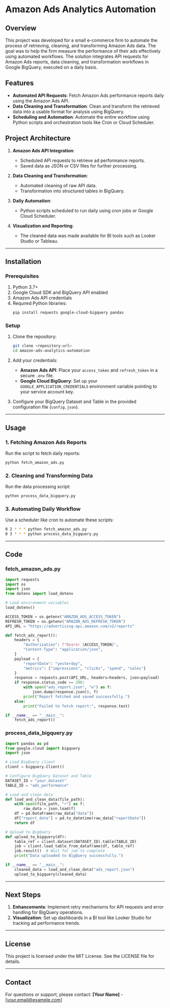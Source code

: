 # Amazon Ads Analytics Automation

## Overview
This project was developed for a small e-commerce firm to automate the process of retrieving, cleaning, and transforming Amazon Ads data. The goal was to help the firm measure the performance of their ads effectively using automated workflows. The solution integrates API requests for Amazon Ads reports, data cleaning, and transformation workflows in Google BigQuery, executed on a daily basis.

## Features
- **Automated API Requests**: Fetch Amazon Ads performance reports daily using the Amazon Ads API.
- **Data Cleaning and Transformation**: Clean and transform the retrieved data into a usable format for analysis using BigQuery.
- **Scheduling and Automation**: Automate the entire workflow using Python scripts and orchestration tools like Cron or Cloud Scheduler.

## Project Architecture
1. **Amazon Ads API Integration**:
   - Scheduled API requests to retrieve ad performance reports.
   - Saved data as JSON or CSV files for further processing.

2. **Data Cleaning and Transformation**:
   - Automated cleaning of raw API data.
   - Transformation into structured tables in BigQuery.

3. **Daily Automation**:
   - Python scripts scheduled to run daily using cron jobs or Google Cloud Scheduler.

4. **Visualization and Reporting**:
   - The cleaned data was made available for BI tools such as Looker Studio or Tableau.

---

## Installation

### Prerequisites
1. Python 3.7+
2. Google Cloud SDK and BigQuery API enabled
3. Amazon Ads API credentials
4. Required Python libraries:
   ```bash
   pip install requests google-cloud-bigquery pandas
   ```

### Setup
1. Clone the repository:
   ```bash
   git clone <repository-url>
   cd amazon-ads-analytics-automation
   ```

2. Add your credentials:
   - **Amazon Ads API**: Place your `access_token` and `refresh_token` in a secure `.env` file.
   - **Google Cloud BigQuery**: Set up your `GOOGLE_APPLICATION_CREDENTIALS` environment variable pointing to your service account key.

3. Configure your BigQuery Dataset and Table in the provided configuration file (`config.json`).

---

## Usage

### 1. Fetching Amazon Ads Reports
Run the script to fetch daily reports:
```bash
python fetch_amazon_ads.py
```

### 2. Cleaning and Transforming Data
Run the data processing script:
```bash
python process_data_bigquery.py
```

### 3. Automating Daily Workflow
Use a scheduler like cron to automate these scripts:
```bash
0 2 * * * python fetch_amazon_ads.py
0 3 * * * python process_data_bigquery.py
```

---

## Code

### fetch_amazon_ads.py
```python
import requests
import os
import json
from dotenv import load_dotenv

# Load environment variables
load_dotenv()

ACCESS_TOKEN = os.getenv("AMAZON_ADS_ACCESS_TOKEN")
REFRESH_TOKEN = os.getenv("AMAZON_ADS_REFRESH_TOKEN")
API_URL = "https://advertising-api.amazon.com/v2/reports"

def fetch_ads_report():
    headers = {
        "Authorization": f"Bearer {ACCESS_TOKEN}",
        "Content-Type": "application/json",
    }
    payload = {
        "reportDate": "yesterday",
        "metrics": ["impressions", "clicks", "spend", "sales"]
    }
    response = requests.post(API_URL, headers=headers, json=payload)
    if response.status_code == 200:
        with open("ads_report.json", "w") as f:
            json.dump(response.json(), f)
        print("Report fetched and saved successfully.")
    else:
        print("Failed to fetch report:", response.text)

if __name__ == "__main__":
    fetch_ads_report()
```

### process_data_bigquery.py
```python
import pandas as pd
from google.cloud import bigquery
import json

# Load BigQuery client
client = bigquery.Client()

# Configure BigQuery Dataset and Table
DATASET_ID = "your_dataset"
TABLE_ID = "ads_performance"

# Load and clean data
def load_and_clean_data(file_path):
    with open(file_path, "r") as f:
        raw_data = json.load(f)
    df = pd.DataFrame(raw_data["data"])
    df["report_date"] = pd.to_datetime(raw_data["reportDate"])
    return df

# Upload to BigQuery
def upload_to_bigquery(df):
    table_ref = client.dataset(DATASET_ID).table(TABLE_ID)
    job = client.load_table_from_dataframe(df, table_ref)
    job.result()  # Wait for job to complete
    print("Data uploaded to BigQuery successfully.")

if __name__ == "__main__":
    cleaned_data = load_and_clean_data("ads_report.json")
    upload_to_bigquery(cleaned_data)
```

---

## Next Steps
1. **Enhancements**: Implement retry mechanisms for API requests and error handling for BigQuery operations.
2. **Visualization**: Set up dashboards in a BI tool like Looker Studio for tracking ad performance trends.

---

## License
This project is licensed under the MIT License. See the LICENSE file for details.

---

## Contact
For questions or support, please contact:
**[Your Name]** - [your.email@example.com]

